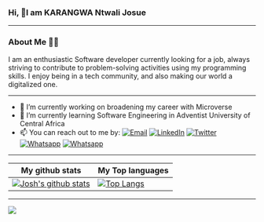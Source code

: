 ### Hi, 👋I am KARANGWA Ntwali Josue
___
### About Me 👨‍💻
I am an enthusiastic Software developer currently looking for a job, always striving to contribute to problem-solving activities using my programming skills. I enjoy being in a tech community, and also making our world a digitalized one.
___

- 🔭 I’m currently working on broadening my career with Microverse
- 🌱 I’m currently learning Software Engineering in Adventist University of Central Africa
- 📫 You can reach out to me by: 
[![Email](https://img.shields.io/badge/--gmail?label=Gmail&logo=Gmail&style=social)](mailto:kntwalijos@gmail.com)
[![LinkedIn](https://img.shields.io/badge/--linkedin?label=LinkedIn&logo=LinkedIn&style=social)](https://www.linkedin.com/in/karangwa)
[![Twitter](https://img.shields.io/badge/--twitter?label=Twitter&logo=Twitter&style=social)](https://twitter.com/JosueNtwali)
[![Whatsapp](https://img.shields.io/badge/--whatsapp?label=Whatsapp&logo=whatsapp&style=social)](https://api.whatsapp.com/send?phone=+250787413277&text=Hello%20Josh!%20%F0%9F%91%8B%F0%9F%8F%BB)
[![Whatsapp](https://img.shields.io/badge/--angelist?label=AngeLlist&logo=AngelList&style=social)](https://angel.co/u/ntwali-josue)
___

|My github stats|My Top languages
|-|-|
|[![Josh's github stats](https://github-readme-stats.vercel.app/api?username=Ntwali-Josue&show_icons=true&theme=dark&hide_title=true)](https://github.com/Ntwali-Josue)|[![Top Langs](https://github-readme-stats.vercel.app/api/top-langs/?username=Ntwali-Josue&show_icons=true&theme=dark&layout=compact&hide_title=true)](https://github.com/Ntwali-Josue)
___
![](https://activity-graph.herokuapp.com/graph?username=Ntwali-Josue&theme=react-dark&area=true)
